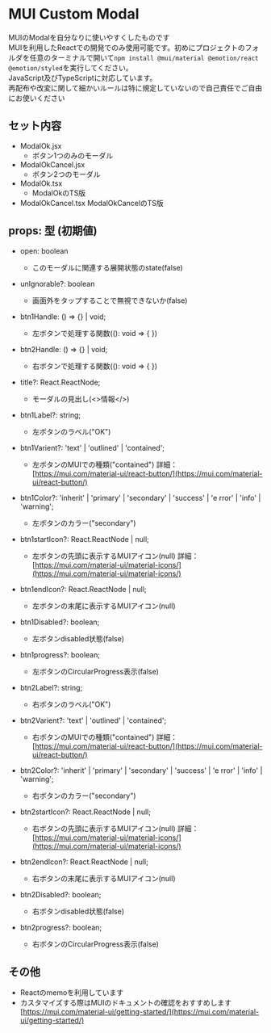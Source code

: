 # MUI Custom Modal
MUIのModalを自分なりに使いやすくしたものです  
MUIを利用したReactでの開発でのみ使用可能です。初めにプロジェクトのフォルダを任意のターミナルで開いて`npm install @mui/material @emotion/react @emotion/styled`を実行してください。  
JavaScript及びTypeScriptに対応しています。  
再配布や改変に関して細かいルールは特に規定していないので自己責任でご自由にお使いください  

## セット内容
- ModalOk.jsx
	- ボタン1つのみのモーダル  
- ModalOkCancel.jsx
	- ボタン2つのモーダル
 - ModalOk.tsx
 	- ModalOkのTS版
  - ModalOkCancel.tsx
    	ModalOkCancelのTS版 

## props: 型 (初期値)
- open: boolean
	- このモーダルに関連する展開状態のstate(false)  

- unIgnorable?: boolean
	- 画面外をタップすることで無視できないか(false)  

- btn1Handle: () => {} | void;
	- 左ボタンで処理する関数((): void => { })  

- btn2Handle: () => {} | void;
	- 右ボタンで処理する関数((): void => { })  

- title?: React.ReactNode;
	- モーダルの見出し(<>情報</>)  

- btn1Label?: string;
	- 左ボタンのラベル("OK")  

- btn1Varient?: 'text' | 'outlined' | 'contained';
	- 左ボタンのMUIでの種類("contained") 詳細：[https://mui.com/material-ui/react-button/](https://mui.com/material-ui/react-button/)  

- btn1Color?: 'inherit' | 'primary' | 'secondary' | 'success' | 'e
rror' | 'info' | 'warning';
	- 左ボタンのカラー("secondary")  

- btn1startIcon?: React.ReactNode | null;
	- 左ボタンの先頭に表示するMUIアイコン(null) 詳細：[https://mui.com/material-ui/material-icons/](https://mui.com/material-ui/material-icons/)  

- btn1endIcon?: React.ReactNode | null;
	- 左ボタンの末尾に表示するMUIアイコン(null)  

- btn1Disabled?: boolean;
	- 左ボタンdisabled状態(false)  

- btn1progress?: boolean;
	- 左ボタンのCircularProgress表示(false)

- btn2Label?: string;
	- 右ボタンのラベル("OK")  

- btn2Varient?: 'text' | 'outlined' | 'contained';
	- 右ボタンのMUIでの種類("contained") 詳細：[https://mui.com/material-ui/react-button/](https://mui.com/material-ui/react-button/)  

- btn2Color?: 'inherit' | 'primary' | 'secondary' | 'success' | 'e
rror' | 'info' | 'warning';
	- 右ボタンのカラー("secondary")  

- btn2startIcon?: React.ReactNode | null;
	- 右ボタンの先頭に表示するMUIアイコン(null) 詳細：[https://mui.com/material-ui/material-icons/](https://mui.com/material-ui/material-icons/)  

- btn2endIcon?: React.ReactNode | null;
	- 右ボタンの末尾に表示するMUIアイコン(null)  

- btn2Disabled?: boolean;
	- 右ボタンdisabled状態(false)  

- btn2progress?: boolean;
	- 右ボタンのCircularProgress表示(false)

## その他
- Reactのmemoを利用しています
- カスタマイズする際はMUIのドキュメントの確認をおすすめします  
[https://mui.com/material-ui/getting-started/](https://mui.com/material-ui/getting-started/)

